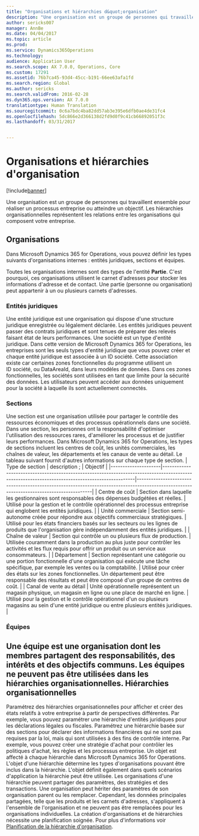 ```yaml
---
title: "Organisations et hiérarchies d&quot;organisation"
description: "Une organisation est un groupe de personnes qui travaillent ensemble pour réaliser un processus entreprise ou atteindre un objectif. Les hiérarchies organisationnelles représentent les relations entre les organisations qui composent votre entreprise."
author: sericks007
manager: AnnBe
ms.date: 04/04/2017
ms.topic: article
ms.prod: 
ms.service: Dynamics365Operations
ms.technology: 
audience: Application User
ms.search.scope: AX 7.0.0, Operations, Core
ms.custom: 17291
ms.assetid: 76b7ca45-93d4-45cc-b191-66ee63afa1fd
ms.search.region: Global
ms.author: sericks
ms.search.validFrom: 2016-02-28
ms.dyn365.ops.version: AX 7.0.0
translationtype: Human Translation
ms.sourcegitcommit: 0c6a7bdc4ba82dd57ab3e395e6dfb0ae4de31fc4
ms.openlocfilehash: 5dc866e2d366138d2fd9d0f9c41cb66892051f3c
ms.lasthandoff: 03/31/2017


---
```


# <a name="organizations-and-organizational-hierarchies"></a>Organisations et hiérarchies d'organisation

[!include[banner](../includes/banner.md)]


Une organisation est un groupe de personnes qui travaillent ensemble pour réaliser un processus entreprise ou atteindre un objectif. Les hiérarchies organisationnelles représentent les relations entre les organisations qui composent votre entreprise.

<a name="organizations"></a>Organisations
-------------

Dans Microsoft Dynamics 365 for Operations, vous pouvez définir les types suivants d'organisations internes : entités juridiques, sections et équipes.

Toutes les organisations internes sont des types de l'entité **Partie**. C'est pourquoi, ces organisations utilisent le carnet d'adresses pour stocker les informations d'adresse et de contact. Une partie (personne ou organisation) peut appartenir à un ou plusieurs carnets d'adresses.
### <a name="legal-entities"></a>Entités juridiques

Une entité juridique est une organisation qui dispose d'une structure juridique enregistrée ou légalement déclarée. Les entités juridiques peuvent passer des contrats juridiques et sont tenues de préparer des relevés faisant état de leurs performances. Une société est un type d'entité juridique. Dans cette version de Microsoft Dynamics 365 for Operations, les entreprises sont les seuls types d'entité juridique que vous pouvez créer et chaque entité juridique est associée à un ID société. Cette association existe car certaines zones fonctionnelles du programme utilisent un ID société, ou DataAreaId, dans leurs modèles de données. Dans ces zones fonctionnelles, les sociétés sont utilisées en tant que limite pour la sécurité des données. Les utilisateurs peuvent accéder aux données uniquement pour la société à laquelle ils sont actuellement connectés.

### <a name="operating-units"></a>Sections

Une section est une organisation utilisée pour partager le contrôle des ressources économiques et des processus opérationnels dans une société. Dans une section, les personnes ont la responsabilité d'optimiser l'utilisation des ressources rares, d'améliorer les processus et de justifier leurs performances. Dans Microsoft Dynamics 365 for Operations, les types de sections incluent les centres de coût, les unités commerciales, les chaînes de valeur, les départements et les canaux de vente au détail. Le tableau suivant fournit d'autres informations sur chaque type de section.
| Type de section | description ;                                                                                                                                    | Objectif                                                                                                                                 |
|---------------------|------------------------------------------------------------------------------------------------------------------------------------------------|-----------------------------------------------------------------------------------------------------------------------------------------|
| Centre de coût         | Section dans laquelle les gestionnaires sont responsables des dépenses budgétées et réelles.                                                      | Utilisé pour la gestion et le contrôle opérationnel des processus entreprise qui englobent les entités juridiques.                                         |
| Unité commerciale       | Section semi-autonome créée pour répondre aux objectifs commerciaux stratégiques.                                                        | Utilisé pour les états financiers basés sur les secteurs ou les lignes de produits que l'organisation gère indépendamment des entités juridiques. |
| Chaîne de valeur        | Section qui contrôle un ou plusieurs flux de production.                                                                                  | Utilisée couramment dans la production au plus juste pour contrôler les activités et les flux requis pour offrir un produit ou un service aux consommateurs.  |
| Département          | Section représentant une catégorie ou une portion fonctionnelle d'une organisation qui exécute une tâche spécifique, par exemple les ventes ou la comptabilité. | Utilisé pour créer des états sur les zones fonctionnelles. Un département peut être responsable des résultats et peut être composé d'un groupe de centres de coût.   |
| Canal de vente au détail      | Unité opérationnelle représentent un magasin physique, un magasin en ligne ou une place de marché en ligne.                                          | Utilisé pour la gestion et le contrôle opérationnel d'un ou plusieurs magasins au sein d'une entité juridique ou entre plusieurs entités juridiques.                                  |

### <a name="teams"></a>Équipes

Une équipe est une organisation dont les membres partagent des responsabilités, des intérêts et des objectifs communs. Les équipes ne peuvent pas être utilisées dans les hiérarchies organisationnelles.
Hiérarchies organisationnelles
--------------------------

Paramétrez des hiérarchies organisationnelles pour afficher et créer des états relatifs à votre entreprise à partir de perspectives différentes. Par exemple, vous pouvez paramétrer une hiérarchie d'entités juridiques pour les déclarations légales ou fiscales. Paramétrez une hiérarchie basée sur des sections pour déclarer des informations financières qui ne sont pas requises par la loi, mais qui sont utilisées à des fins de contrôle interne. Par exemple, vous pouvez créer une stratégie d'achat pour contrôler les politiques d'achat, les règles et les processus entreprise. Un objet est affecté à chaque hiérarchie dans Microsoft Dynamics 365 for Operations. L'objet d'une hiérarchie détermine les types d'organisations pouvant être inclus dans la hiérarchie. L'objet définit également dans quels scénarios d'application la hiérarchie peut être utilisée. Les organisations d'une hiérarchie peuvent partager des paramètres, des stratégies et des transactions. Une organisation peut hériter des paramètres de son organisation parent ou les remplacer. Cependant, les données principales partagées, telle que les produits et les carnets d'adresses, s'appliquent à l'ensemble de l'organisation et ne peuvent pas être remplacées pour les organisations individuelles. La création d'organisations et de hiérarchies nécessite une planification soignée. Pour plus d'informations voir [Planification de la hiérarchie d'organisation](plan-organizational-hierarchy.md).






